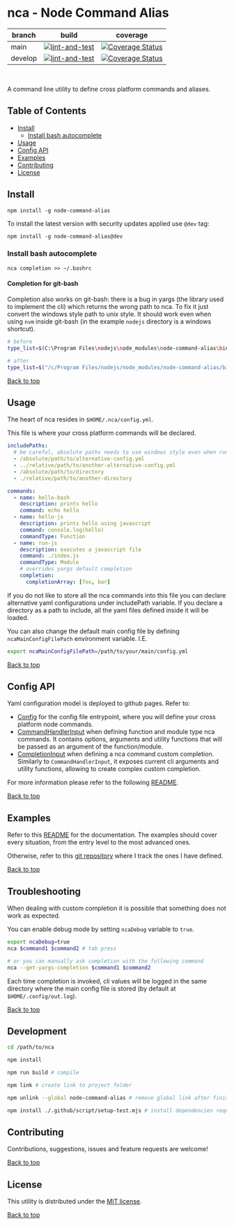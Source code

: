 # nca - Node Command Alias

| branch | build | coverage |
| --- | --- | --- |
| main | [![lint-and-test](https://github.com/gturi/nca/actions/workflows/lint-and-test.yml/badge.svg)](https://github.com/gturi/nca/actions/workflows/lint-and-test.yml) | [![Coverage Status](https://coveralls.io/repos/github/gturi/nca/badge.svg?branch=main)](https://coveralls.io/github/gturi/nca?branch=main) |
| develop | [![lint-and-test](https://github.com/gturi/nca/actions/workflows/lint-and-test.yml/badge.svg?branch=develop)](https://github.com/gturi/nca/actions/workflows/lint-and-test.yml) | [![Coverage Status](https://coveralls.io/repos/github/gturi/nca/badge.svg?branch=develop)](https://coveralls.io/github/gturi/nca?branch=develop) |

<br/>

A command line utility to define cross platform commands and aliases.


## Table of Contents

- [Install](#Install)
  - [Install bash autocomplete](#Install-bash-autocomplete)
- [Usage](#Usage)
- [Config API](#Config-API)
- [Examples](#Examples)
- [Contributing](#Contributing)
- [License](#License)


## Install

```
npm install -g node-command-alias
```

To install the latest version with security updates applied use `@dev` tag:

```
npm install -g node-command-alias@dev
```


### Install bash autocomplete

```
nca completion >> ~/.bashrc
```

#### Completion for git-bash

Completion also works on git-bash: there is a bug in yargs (the library used to implement the cli) which returns the wrong path to nca. To fix it just convert the windows style path to unix style. It should work even when using `nvm` inside git-bash (in the example `nodejs` directory is a windows shortcut).

```bash
# before
type_list=$(C:\Program Files\nodejs\node_modules\node-command-alias\bin\nca --get-yargs-completions "${args[@]}")

# after
type_list=$("/c/Program Files/nodejs/node_modules/node-command-alias/bin/nca" --get-yargs-completions "${args[@]}")
```

[Back to top](#nca---Node-Command-Alias)


## Usage

The heart of nca resides in `$HOME/.nca/config.yml`.

This file is where your cross platform commands will be declared.

```yaml
includePaths:
  # be careful, absolute paths needs to use windows style even when running inside a git-bash session i.e. C:\absolute\path\to\alternative-config.yml
  - /absolute/path/to/alternative-config.yml
  - ../relative/path/to/another-alternative-config.yml
  - /absolute/path/to/directory
  - ./relative/path/to/another-directory

commands:
  - name: hello-bash
    description: prints hello
    command: echo hello
  - name: hello-js
    description: prints hello using javascript
    command: console.log(hello)
    commandType: Function
  - name: run-js
    description: executes a javascript file
    command: ./index.js
    commandType: Module
    # overrides yargs default completion
    completion:
      completionArray: [foo, bar]
```

If you do not like to store all the nca commands into this file you can declare alternative yaml configurations under includePath variable. If you declare a directory as a path to include, all the yaml files defined inside it will be loaded.

You can also change the default main config file by defining `ncaMainConfigFilePath` environment variable. I.E.

```bash
export ncaMainConfigFilePath=/path/to/your/main/config.yml
```

[Back to top](#nca---Node-Command-Alias)


## Config API

Yaml configuration model is deployed to github pages. Refer to:
- [Config](https://gturi.github.io/nca/main/docs/interfaces/api_config.Config.html) for the config file entrypoint, where you will define your cross platform node commands.
- [CommandHandlerInput](https://gturi.github.io/nca/main/docs/classes/input_command_handler_input.CommandHandlerInput.html) when defining function and module type nca commands. It contains options, arguments and utility functions that will be passed as an argument of the function/module.
- [CompletionInput](https://gturi.github.io/nca/main/docs/classes/input_completion_input.CompletionInput.html) when defining a nca command custom completion. Similarly to `CommandHandlerInput`, it exposes current cli arguments and utility functions, allowing to create complex custom completion.


For more information please refer to the following [README](https://github.com/gturi/nca/blob/gh-pages/README.md).


[Back to top](#nca---Node-Command-Alias)


## Examples

Refer to this [README](./examples/README.md) for the documentation. The examples should cover every situation, from the entry level to the most advanced ones.

Otherwise, refer to this [git repository](https://github.com/gturi/nca-commands) where I track the ones I have defined.


[Back to top](#nca---Node-Command-Alias)


## Troubleshooting

When dealing with custom completion it is possible that something does not work as expected.

You can enable debug mode by setting `ncaDebug` variable to `true`.

```bash
export ncaDebug=true
nca $command1 $command2 # tab press

# or you can manually ask completion with the following command
nca --get-yargs-completion $command1 $command2
```

Each time completion is invoked, cli values will be logged in the same directory where the main config file is stored (by default at  `$HOME/.config/out.log`).

[Back to top](#nca---Node-Command-Alias)


## Development

```bash
cd /path/to/nca

npm install

npm run build # compile

npm link # create link to project folder

npm unlink --global node-command-alias # remove global link after finishing testing

npm install ./.github/script/setup-test.mjs # install dependencies required by tests
```

## Contributing

Contributions, suggestions, issues and feature requests are welcome!

[Back to top](#nca---Node-Command-Alias)


## License

This utility is distributed under the [MIT license](LICENSE).

[Back to top](#nca---Node-Command-Alias)
